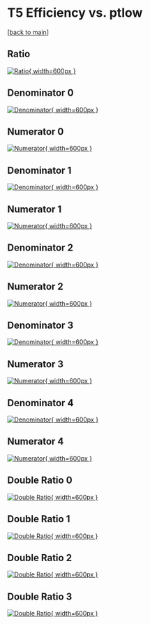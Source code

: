 # T5 Efficiency vs. ptlow

[[back to main](./)]



## Ratio

[![Ratio](../mtv/var/T5_base_211_-1_eff_ptlow.png){ width=600px }](../mtv/var/T5_base_211_-1_eff_ptlow.pdf)

## Denominator 0

[![Denominator](../mtv/den/T5_base_211_-1_eff_ptlow_den0.png){ width=600px }](../mtv/den/T5_base_211_-1_eff_ptlow_den0.pdf)

## Numerator 0

[![Numerator](../mtv/num/T5_base_211_-1_eff_ptlow_num0.png){ width=600px }](../mtv/num/T5_base_211_-1_eff_ptlow_num0.pdf)

## Denominator 1

[![Denominator](../mtv/den/T5_base_211_-1_eff_ptlow_den1.png){ width=600px }](../mtv/den/T5_base_211_-1_eff_ptlow_den1.pdf)

## Numerator 1

[![Numerator](../mtv/num/T5_base_211_-1_eff_ptlow_num1.png){ width=600px }](../mtv/num/T5_base_211_-1_eff_ptlow_num1.pdf)

## Denominator 2

[![Denominator](../mtv/den/T5_base_211_-1_eff_ptlow_den2.png){ width=600px }](../mtv/den/T5_base_211_-1_eff_ptlow_den2.pdf)

## Numerator 2

[![Numerator](../mtv/num/T5_base_211_-1_eff_ptlow_num2.png){ width=600px }](../mtv/num/T5_base_211_-1_eff_ptlow_num2.pdf)

## Denominator 3

[![Denominator](../mtv/den/T5_base_211_-1_eff_ptlow_den3.png){ width=600px }](../mtv/den/T5_base_211_-1_eff_ptlow_den3.pdf)

## Numerator 3

[![Numerator](../mtv/num/T5_base_211_-1_eff_ptlow_num3.png){ width=600px }](../mtv/num/T5_base_211_-1_eff_ptlow_num3.pdf)

## Denominator 4

[![Denominator](../mtv/den/T5_base_211_-1_eff_ptlow_den4.png){ width=600px }](../mtv/den/T5_base_211_-1_eff_ptlow_den4.pdf)

## Numerator 4

[![Numerator](../mtv/num/T5_base_211_-1_eff_ptlow_num4.png){ width=600px }](../mtv/num/T5_base_211_-1_eff_ptlow_num4.pdf)

## Double Ratio 0

[![Double Ratio](../mtv/ratio/T5_base_211_-1_eff_ptlow_ratio0.png){ width=600px }](../mtv/ratio/T5_base_211_-1_eff_ptlow_ratio0.pdf)

## Double Ratio 1

[![Double Ratio](../mtv/ratio/T5_base_211_-1_eff_ptlow_ratio1.png){ width=600px }](../mtv/ratio/T5_base_211_-1_eff_ptlow_ratio1.pdf)

## Double Ratio 2

[![Double Ratio](../mtv/ratio/T5_base_211_-1_eff_ptlow_ratio2.png){ width=600px }](../mtv/ratio/T5_base_211_-1_eff_ptlow_ratio2.pdf)

## Double Ratio 3

[![Double Ratio](../mtv/ratio/T5_base_211_-1_eff_ptlow_ratio3.png){ width=600px }](../mtv/ratio/T5_base_211_-1_eff_ptlow_ratio3.pdf)

